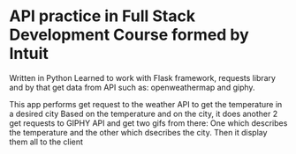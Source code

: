 # API practice in Full Stack Development Course formed by Intuit
Written in Python
Learned to work with Flask framework, requests library and by that get data from API such as: openweathermap and giphy.

This app performs get request to the weather API to get the temperature in a desired city
Based on the temperature and on the city, it does another 2 get requests to GIPHY API and get two gifs from there:
One which describes the temperature and the other which dsecribes the city.
Then it display them all to the client
